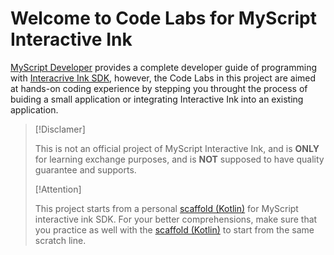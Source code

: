 Welcome to Code Labs for MyScript Interactive Ink
=================================================

[MyScript Developer](https://developer.myscript.com/) provides a complete developer guide of programming with [Interacrive Ink SDK](https://developer.myscript.com/docs/interactive-ink/1.3/overview/about/), however, the Code Labs in this project are aimed at hands-on coding experience by stepping you throught the process of buiding a small application or integrating Interactive Ink into an existing application.

> [!Disclamer]
>
> This is not an official project of MyScript Interactive Ink, and is **ONLY** for learning exchange purposes, and is **NOT** supposed to have quality guarantee and supports.
>
> [!Attention]
>
> This project starts from a personal [scaffold (Kotlin)](https://github.com/jingkecn/myscript-iink-scaffold-android-kotlin) for MyScript interactive ink SDK. For your better comprehensions, make sure that you practice as well with the [scaffold (Kotlin)](https://github.com/jingkecn/myscript-iink-scaffold-android-kotlin) to start from the same scratch line.
